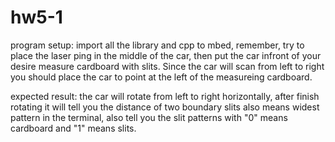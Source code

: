 # hw5-1
program setup: import all the library and cpp to mbed, remember, try to place the laser ping in the middle of the car, then put the car infront of your 
desire measure cardboard with slits. Since the car will scan from left to right you should place the car to point at the left of the measureing cardboard.

expected result:
the car will rotate from left to right horizontally, after finish rotating it will tell you the distance of two boundary slits also means  widest pattern in the terminal, also tell you the slit patterns with "0" means cardboard and "1" means slits.
